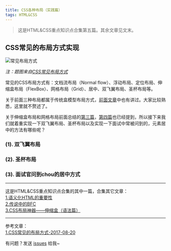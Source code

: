 ```yaml
---
title: CSS各种布局（实践篇）
tags: HTML&CSS
---
```


> 这是HTML&CSS重点知识点合集第五篇。其余文章见文末。

## CSS常见的布局方式实现

![常见布局方式]()

*注：题图来自[CSS常见布局方式](https://juejin.im/post/599970f4518825243a78b9d5)*

常见的CSS布局方式有：文档流布局（Normal flow）、浮动布局、定位布局、伸缩盒布局（FlexBox）、网格布局（Grid）、居中、双飞翼布局、圣杯布局等。

关于前面三种布局都属于传统盒模型布局方式，[前面文章](https://syt-honey.github.io/2020/02/19/%E4%BC%B8%E7%BC%A9%E7%9B%92/)中也有讲过。大家比较熟悉，这里就不赘述了。

关于伸缩盒布局和网格布局前面总结的[第三篇](https://syt-honey.github.io/2020/02/19/%E4%BC%B8%E7%BC%A9%E7%9B%92/)，[第四篇](https://syt-honey.github.io/2020/02/21/%E7%BD%91%E6%A0%BC%E5%B8%83%E5%B1%80/)也已经提到，所以接下来我们就着重实现一下双飞翼布局、圣杯布局以及实现一下面试中常被问到的，元素居中的方法有哪些呢？

### (1). 双飞翼布局



### (2). 圣杯布局


### (3). 面试官问到chou的居中方式



---
这是HTML&CSS重点知识点合集的其中一篇，合集其它文章：  
[1.语义化HTML的重要性](https://syt-honey.github.io/2020/02/11/%E8%AF%AD%E4%B9%89%E5%8C%96HTML%E7%9A%84%E9%87%8D%E8%A6%81%E6%80%A7/)  
[2.传说中的BFC](https://syt-honey.github.io/2020/02/18/%E4%BC%A0%E8%AF%B4%E4%B8%AD%E7%9A%84BFC/#more)  
[3.CSS布局神器——伸缩盒（语法篇）](https://syt-honey.github.io/2020/02/19/%E4%BC%B8%E7%BC%A9%E7%9B%92/)

---
参考文章：  
[1.CSS常见的布局方式-2017-08-20](https://juejin.im/post/599970f4518825243a78b9d5)  

有问题？发送 [issues](https://syt-honey.github.io/about/) 给我~
